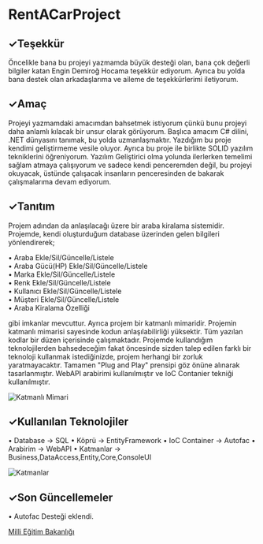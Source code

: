# RentACarProject

## ✓Teşekkür 
Öncelikle bana bu projeyi yazmamda büyük desteği olan, bana çok değerli bilgiler katan Engin Demiroğ Hocama teşekkür ediyorum. Ayrıca bu yolda bana destek olan arkadaşlarıma ve aileme de teşekkürlerimi iletiyorum.

## ✓Amaç
Projeyi yazmamdaki amacımdan bahsetmek istiyorum çünkü bunu projeyi daha anlamlı kılacak bir unsur olarak görüyorum. Başlıca amacım C# dilini, .NET dünyasını tanımak, bu yolda uzmanlaşmaktır. Yazdığım bu proje kendimi geliştirmeme vesile oluyor. Ayrıca bu proje ile birlikte SOLID yazılım tekniklerini öğreniyorum. Yazılım Geliştirici olma yolunda ilerlerken temelimi sağlam atmaya çalışıyorum ve sadece kendi penceremden değil, bu projeyi okuyacak, üstünde çalışacak insanların penceresinden de bakarak çalışmalarıma devam ediyorum.

## ✓Tanıtım
Projem adından da anlaşılacağı üzere bir araba kiralama sistemidir. Projemde, kendi oluşturduğum database üzerinden gelen bilgileri yönlendirerek;<br>

• Araba Ekle/Sil/Güncelle/Listele<br>
• Araba Gücü(HP) Ekle/Sil/Güncelle/Listele<br>
• Marka Ekle/Sil/Güncelle/Listele<br>
• Renk Ekle/Sil/Güncelle/Listele<br>
• Kullanıcı Ekle/Sil/Güncelle/Listele<br>
• Müşteri Ekle/Sil/Güncelle/Listele<br>
• Araba Kiralama Özelliği<br>

gibi imkanlar mevcuttur. Ayrıca projem bir katmanlı mimaridir. Projemin katmanlı mimarisi sayesinde kodun anlaşılabilirliği yüksektir. Tüm yazılan kodlar bir düzen içerisinde çalışmaktadır. Projemde kullandığım teknolojilerden bahsedeceğim fakat öncesinde sizden talep edilen farklı bir teknoloji kullanmak istediğinizde, projem herhangi bir zorluk yaratmayacaktır. Tamamen "Plug and Play" prensipi göz önüne alınarak tasarlanmıştır. WebAPI arabirimi kullanılmıştır ve IoC Contanier tekniği kullanılmıştır.

![Katmanlı Mimari](https://user-images.githubusercontent.com/77546366/108605441-21567d80-73c5-11eb-9536-fa39515740d4.PNG) 

## ✓Kullanılan Teknolojiler
• Database → SQL
• Köprü → EntityFramework
• IoC Container → Autofac
• Arabirim → WebAPI
• Katmanlar → Business,DataAccess,Entity,Core,ConsoleUI

![Katmanlar](https://user-images.githubusercontent.com/77546366/108605460-3df2b580-73c5-11eb-9180-1cd05041a560.PNG)

## ✓Son Güncellemeler
• Autofac Desteği eklendi.

<a href= ″http://www.meb.gov.tr″ > Milli Eğitim Bakanlığı </a>
